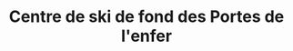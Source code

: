 ---
title: "Centre de ski de fond des Portes de l'enfer"
url: /saint-alban/centre-de-ski-de-fond-des-portes-de-lenfer/
shop: Tickets
---